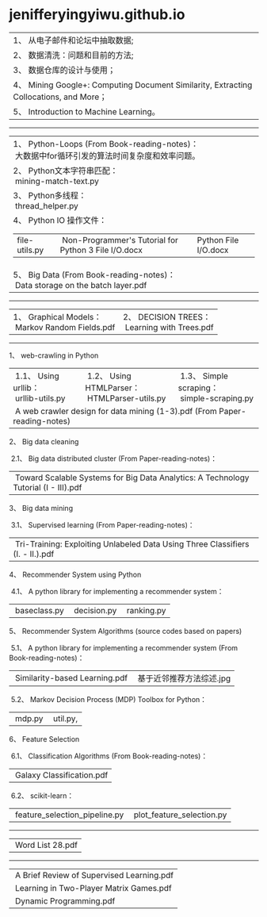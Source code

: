 # jenifferyingyiwu.github.io
<title>
Part I.  &nbsp;&nbsp;从电子邮件和论坛中抽取数据 (From Book-reading-notes)
</title>
<p>
<table>
  <tr>
    <td>
	1、&nbsp;从电子邮件和论坛中抽取数据;
    </td>
  </tr>
  <tr>
    <td>
	2、&nbsp;数据清洗：问题和目前的方法;
    </td>
  </tr>
  <tr>
    <td>
	3、&nbsp;数据仓库的设计与使用；
    </td>
  </tr>
  <tr>
    <td>
	4、&nbsp;Mining Google+: Computing Document Similarity, Extracting Collocations, and More；
    </td>
  </tr>
  <tr>
    <td>
	5、&nbsp;Introduction to Machine Learning。
    </td>
  </tr>
</table>
</p>
<hr/>
<title>
Part II. &nbsp;&nbsp;Problems encountered in the work
</title>
<table>
  <tr>
    <td>
	1、&nbsp;Python-Loops (From Book-reading-notes)：<br/>
	&nbsp;大数据中for循环引发的算法时间复杂度和效率问题。
    </td>
  </tr>
  <tr>
    <td>
	2、&nbsp;Python文本字符串匹配：<br/>
	&nbsp;mining-match-text.py
    </td>
  </tr>
  <tr>
    <td>
	3、&nbsp;Python多线程：<br/>
	&nbsp;thread_helper.py 
    </td>
  </tr>
  <tr>
    <td>
	4、&nbsp;Python IO 操作文件：<br/>
	<table>
  		<tr>
    			<td>
    				file-utils.py <br/>
    			</td>
    			<td>
    				&nbsp;Non-Programmer's Tutorial for Python 3 File I/O.docx <br/>
    			</td>
    			<td>
    				Python File I/O.docx
    			</td>
  		</tr>
	</table>
    </td>
  </tr>
  <tr>
    <td>
	5、&nbsp;Big Data (From Book-reading-notes)：<br/>
	&nbsp;Data storage on the batch layer.pdf
    </td>
  </tr>
</table>
<hr/>
<title>
Part III.  &nbsp;&nbsp;Machine Learning Algorithms (From Book-reading-notes)
</title>
<table>
<tr>
	<td>
	1、&nbsp;Graphical Models：<br/>
	&nbsp;Markov Random Fields.pdf
        </td>
        <td>
	2、&nbsp;DECISION TREES：<br/>
	&nbsp;Learning with Trees.pdf
	</td>
</tr>
</table>
<hr/>
<title>
Part IV.  &nbsp;&nbsp;Journal Papers
</title>
<p>
1、&nbsp;web-crawling in Python 
</p>
<table>
<tr>
	<td>
	&nbsp;1.1、&nbsp;Using urllib：<br/>
	&nbsp;urllib-utils.py
	</td>
	<td>
	&nbsp;1.2、&nbsp;Using HTMLParser： <br/>
	&nbsp;HTMLParser-utils.py
	</td>
	<td>
	&nbsp;1.3、&nbsp;Simple scraping：<br/>
	&nbsp;simple-scraping.py
	</td>
</tr>
<tr>
	<td colspan="3">
	&nbsp;A web crawler design for data mining (1-3).pdf (From Paper-reading-notes)
	</td>
</tr>
</table>
<p>
2、&nbsp;Big data cleaning
</p>
<p>
&nbsp;2.1、&nbsp;Big data distributed cluster (From Paper-reading-notes)：<br/>
<table>
  <tr>
    <td>
    &nbsp;Toward Scalable Systems for Big Data Analytics: A Technology Tutorial (I - III).pdf
    </td>
  </tr>
</table>
</p>
<p>
3、&nbsp;Big data mining
</p>
<p>
&nbsp;3.1、&nbsp;Supervised learning (From Paper-reading-notes)：<br/>
<table>
  <tr>
    <td>
    &nbsp;Tri-Training: Exploiting Unlabeled Data Using Three Classifiers (I. - II.).pdf
    </td>
  </tr>
</table>
</p>
<p>
4、&nbsp;Recommender System using Python
</p>
<p>
&nbsp;4.1、&nbsp;A python library for implementing a recommender system：<br/>
<table>
  <tr>
    <td>
    &nbsp;baseclass.py
    </td>
    <td>
    &nbsp;decision.py
    </td>
    <td>
    &nbsp;ranking.py
    </td>
  </tr>
</table>
</p>
<p>
5、&nbsp;Recommender System Algorithms (source codes based on papers)
</p>
<p>
&nbsp;5.1、&nbsp;A python library for implementing a recommender system (From Book-reading-notes)：<br/>
<table>
  <tr>
    <td>
    &nbsp;Similarity-based Learning.pdf
    </td>
    <td>
    &nbsp;基于近邻推荐方法综述.jpg
    </td>
  </tr>
</table>
</p>
<p>
&nbsp;5.2、&nbsp;Markov Decision Process (MDP) Toolbox for Python：<br/>
<table>
  <tr>
    <td>
    &nbsp;mdp.py
    </td>
    <td>
    &nbsp;util.py, 
    </td>
  </tr>
</table>
</p>
<p>
6、&nbsp;Feature Selection
</p>
<p>
&nbsp;6.1、&nbsp;Classification Algorithms (From Book-reading-notes)：<br/>
<table>
  <tr>
    <td>
    &nbsp;Galaxy Classification.pdf
    </td>
  </tr>
</table>
</p>
<p>
&nbsp;6.2、&nbsp;scikit-learn：<br/>
<table>
  <tr>
    <td>
    &nbsp;feature_selection_pipeline.py
    </td>
    <td>
    &nbsp;plot_feature_selection.py
    </td>
  </tr>
</table>
</p>
<hr/>
<title>
Part V.  &nbsp;&nbsp;IELTS reading notes (From IELTS-studying folder)
</title>
<table>
<tr>
	<td>
	&nbsp;Word List  28.pdf
        </td>
</tr>
</table>
<hr/>
<title>
Part VI.  &nbsp;&nbsp;Ph.D Papers Algorithms (From Ph.D-studying folder)
</title>
<table>
<tr>
	<td>
	&nbsp;A Brief Review of Supervised Learning.pdf
        </td>
</tr>
<tr>
	<td>
	&nbsp;Learning in Two-Player Matrix Games.pdf
        </td>
</tr>
<tr>
	<td>
	&nbsp;Dynamic Programming.pdf
	</td>
</tr>
</table>

